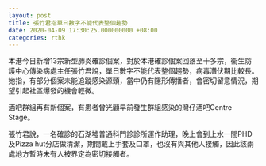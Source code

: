 ```yaml
---
layout: post
title: 張竹君指單日數字不能代表整個趨勢
date: 2020-04-09 17:30:25.000000000 +08:00
categories: rthk
---
```


本港今日新增13宗新型肺炎確診個案，對於本港確診個案回落至十多宗，衞生防護中心傳染病處主任張竹君說，單日數字不能代表整個趨勢，病毒潛伏期比較長。她指，有部分個案未能追蹤感染源頭，當中仍有隱形傳播者，會密切留意情況，期望引起社區爆發的機會輕微。

酒吧群組再有新個案，有患者曾光顧早前發生群組感染的灣仔酒吧Centre Stage。

張竹君說，一名確診的石湖墟普通科門診診所運作助理，晚上會到上水一間PHD及Pizza hut分店做清潔，期間戴上手套及口罩，也沒有與其他人接觸，因此該兩處地方暫時未有人被界定為密切接觸者。
